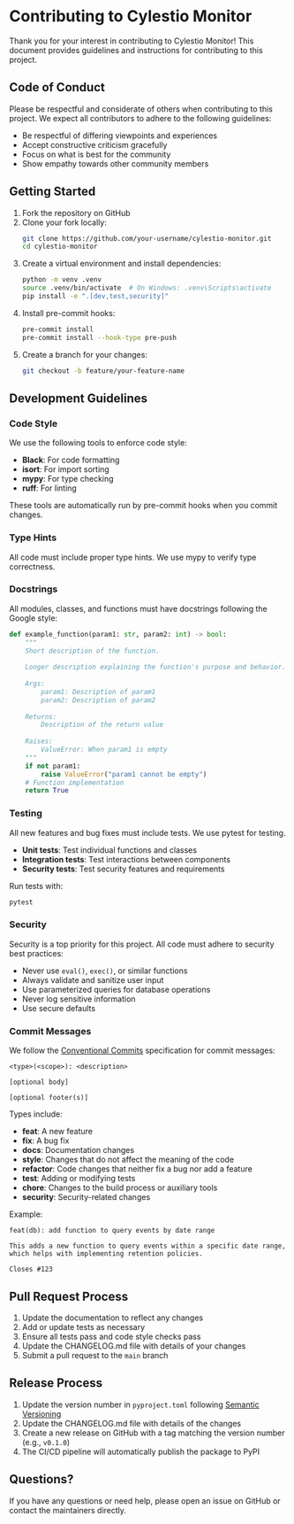 # Contributing to Cylestio Monitor

Thank you for your interest in contributing to Cylestio Monitor! This document provides guidelines and instructions for contributing to this project.

## Code of Conduct

Please be respectful and considerate of others when contributing to this project. We expect all contributors to adhere to the following guidelines:

- Be respectful of differing viewpoints and experiences
- Accept constructive criticism gracefully
- Focus on what is best for the community
- Show empathy towards other community members

## Getting Started

1. Fork the repository on GitHub
2. Clone your fork locally:
   ```bash
   git clone https://github.com/your-username/cylestio-monitor.git
   cd cylestio-monitor
   ```
3. Create a virtual environment and install dependencies:
   ```bash
   python -m venv .venv
   source .venv/bin/activate  # On Windows: .venv\Scripts\activate
   pip install -e ".[dev,test,security]"
   ```
4. Install pre-commit hooks:
   ```bash
   pre-commit install
   pre-commit install --hook-type pre-push
   ```
5. Create a branch for your changes:
   ```bash
   git checkout -b feature/your-feature-name
   ```

## Development Guidelines

### Code Style

We use the following tools to enforce code style:

- **Black**: For code formatting
- **isort**: For import sorting
- **mypy**: For type checking
- **ruff**: For linting

These tools are automatically run by pre-commit hooks when you commit changes.

### Type Hints

All code must include proper type hints. We use mypy to verify type correctness.

### Docstrings

All modules, classes, and functions must have docstrings following the Google style:

```python
def example_function(param1: str, param2: int) -> bool:
    """
    Short description of the function.
    
    Longer description explaining the function's purpose and behavior.
    
    Args:
        param1: Description of param1
        param2: Description of param2
        
    Returns:
        Description of the return value
        
    Raises:
        ValueError: When param1 is empty
    """
    if not param1:
        raise ValueError("param1 cannot be empty")
    # Function implementation
    return True
```

### Testing

All new features and bug fixes must include tests. We use pytest for testing.

- **Unit tests**: Test individual functions and classes
- **Integration tests**: Test interactions between components
- **Security tests**: Test security features and requirements

Run tests with:
```bash
pytest
```

### Security

Security is a top priority for this project. All code must adhere to security best practices:

- Never use `eval()`, `exec()`, or similar functions
- Always validate and sanitize user input
- Use parameterized queries for database operations
- Never log sensitive information
- Use secure defaults

### Commit Messages

We follow the [Conventional Commits](https://www.conventionalcommits.org/) specification for commit messages:

```
<type>(<scope>): <description>

[optional body]

[optional footer(s)]
```

Types include:
- **feat**: A new feature
- **fix**: A bug fix
- **docs**: Documentation changes
- **style**: Changes that do not affect the meaning of the code
- **refactor**: Code changes that neither fix a bug nor add a feature
- **test**: Adding or modifying tests
- **chore**: Changes to the build process or auxiliary tools
- **security**: Security-related changes

Example:
```
feat(db): add function to query events by date range

This adds a new function to query events within a specific date range,
which helps with implementing retention policies.

Closes #123
```

## Pull Request Process

1. Update the documentation to reflect any changes
2. Add or update tests as necessary
3. Ensure all tests pass and code style checks pass
4. Update the CHANGELOG.md file with details of your changes
5. Submit a pull request to the `main` branch

## Release Process

1. Update the version number in `pyproject.toml` following [Semantic Versioning](https://semver.org/)
2. Update the CHANGELOG.md file with details of the changes
3. Create a new release on GitHub with a tag matching the version number (e.g., `v0.1.0`)
4. The CI/CD pipeline will automatically publish the package to PyPI

## Questions?

If you have any questions or need help, please open an issue on GitHub or contact the maintainers directly. 